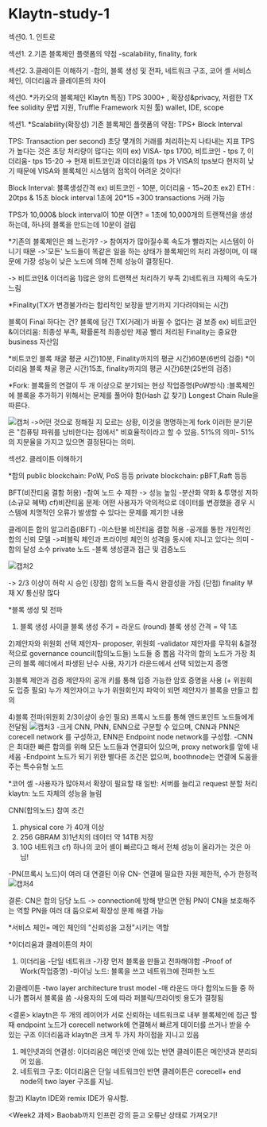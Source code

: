 # Klaytn-study-1
﻿섹션0. 1. 인트로

섹션1. 2.기존 블록체인 플랫폼의 약점
-scalability, finality, fork

섹션2. 3.클레이튼 이해하기
-합의, 블록 생성 및 전파, 네트워크 구조, 코어 셸
서비스 체인, 이더리움과 클레이튼의 차이


섹션0.
*카카오의 블록체인 Klaytn
특징) TPS 3000+ , 확장성&privacy, 저렴한 TX fee
solidity 문법 지원, Truffle Framework 지원
툴) wallet, IDE, scope


섹션1.
*Scalability(확장성)
기존 블록체인 플랫폼의 약점: TPS+ Block Interval

TPS: Transaction per second) 초당 몇개의 거래를 처리하는지 나타내는 지표
TPS가 높다는 것은 초당 처리량이 많다는 의미
ex) VISA- tps 1700, 비트코인 - tps 7, 이더리움- tps 15-20
-> 현재 비트코인과 이더리움의 tps 가 VISA의 tps보다 현저히 낮기 때문에 VISA와 블록체인 시스템의 접목이 어려운 것이다!

Block Interval: 블록생성간격
ex) 비트코인 - 10분, 이더리움 - 15~20초
ex2) ETH : 20tps & 15초 block interval
1초에 20*15 =300 transactions 거래 가능

TPS가 10,000& block interval이 10분 이면?
= 1초에 10,000개의 트랜잭션을 생성하는데, 하나의 블록을 만드는데 10분이 걸림

*기존의 블록체인은 왜 느린가?
-> 참여자가 많아질수록 속도가 빨라지는 시스템이 아니기 때문
->'모든' 노드들이 똑같은 일을 하는 상태가 블록체인의 처리 과정이며, 이 때문에 가장 성능이 낮은 노드에 의해 전체 성능이 결정된다.

-> 비트코인& 이더리움 
1)많은 양의 트랜잭션 처리하기 부족
2)네트워크 자체의 속도가 느림



*Finality(TX가 변경불가라는 합리적인 보장을 받기까지 기다려야되는 시간)

블록이 Final 하다는 건? 블록에 담긴 TX(거래)가 바뀔 수 없다는 걸 보증
ex) 비트코인&이더리움: 최종성 부족, 확률론적 최종성만 제공
빨리 처리된 Finality는 중요한 business 자산임

*비트코인
블록 채굴 평균 시간)10분, Finality까지의 평균 시간)60분(6번의 검증)
*이더리움
블록 채굴 평균 시간)15초, finality까지의 평균 시간)6분(25번의 검증)


*Fork: 블록들의 연결이 두 개 이상으로 분기되는 현상
작업증명(PoW방식)
:블록체인에 블록을 추가하기 위해서는 문제를 풀어야 함(Hash 값 찾기)
Longest Chain Rule을 따른다.

![캡처](https://user-images.githubusercontent.com/57217495/68380267-d7776300-0192-11ea-8bd9-5efe1b535075.PNG)
->어떤 것으로 정해질 지 모르는 상황, 이것을 명명하는게 fork
이러한 분기문은 "컴퓨팅 파워를 낭비한다는 점에서"  비효율적이라고 할 수 있음.
51%의 의미- 51%의 지분율을 가지고 있으면 결정된다는 의미.




섹션2. 클레이튼 이해하기

*합의
public blockchain: PoW, PoS 등등
private blockchain: pBFT,Raft 등등

BFT(비잔티움 결함 허용)
-참여 노드 수 제한 -> 성능 높임
-분산화 약화 & 투명성 저하(소규모 혜택)
cf)비잔티움 문제: 어떤 사용자가 악의적으로 데이터를 변경했을 경우 시스템에 치명적인 오류가 발생할 수 있다는 문제를 제기한 내용

클레이튼 합의 알고리즘(IBFT)
-이스탄불 비잔티움 결함 허용
-공개를 통한 개인적인 합의 신뢰 모델
->퍼블릭 체인과 프라이빗 체인의 성격을 동시에 지니고 있다는 의미
-합의 달성 소수 private 노드
-블록 생성결과 접근 및 검증노드

![캡처2](https://user-images.githubusercontent.com/57217495/68380531-62585d80-0193-11ea-967f-dd13c95d2775.PNG)

-> 2/3 이상이 허락 시 승인
(장점) 합의 노드들 즉시 완결성을 가짐
(단점) finality 부재 X/ 통신량 많다

*블록 생성 및 전파
1) 블록 생성 사이클
블록 생성 주기 = 라운드 (round)
블록 생성 간격 = 약 1초

2)제안자와 위원회 선택
제안자- proposer, 위원회 -validator
제안자를 무작위 &결정적으로 governance council(합의노드들) 노드들 중 뽑음
각각의 합의 노드가 가장 최근의 블록 헤더에서 파생된 난수 사용, 자기가 라운드에서 선택 되었는지 증명

3)블록 제안과 검증
제안자의 공개 키를 통해 입증 가능한 암호 증명을 사용
(+ 위원회도 입증 필요)
누가 제안자이고 누가 위원회인지 파악이 되면 제안자가 블록을 만들고 합의

4)블록 전파(위원회 2/3이상이 승인 필요)
프록시 노드를 통해 엔드포인트 노드들에게 전달됨
![캡처3](https://user-images.githubusercontent.com/57217495/68380845-f3c7cf80-0193-11ea-8ba8-87b5b36e8191.PNG)
-크게 CNN, PNN, ENN으로 구분할 수 있으며, CNN과 PNN은 corecell network 를 구성하고, ENN은 Endpoint node network를 구성함.
-CNN은 최대한 빠른 합의를 위해 모든 노드들과 연결되어 있으며, proxy network를 앞에 내세움
-Endpoint 노드가 되기 위한 별다른 조건은 없으며, boothnode는 연결에 도움을 주는 특수유형 노드

*코어 셸
-사용자가 많아져서 확장이 필요할 때
일반: 서버를 늘리고 request 분할 처리
klaytn: 노드 자체의 성능을 늘림

CNN(합의노드) 참여 조건
1) physical core 가 40개 이상
2) 256 GBRAM
3)1년치의 데이터 약 14TB 저장
4) 10G 네트워크
cf) 하나의 코어 셸이 빠르다고 해서 전체 성능이 올라가는 것은 아님!

-PN(프록시 노드)이 여러 대 연결된 이유
CN- 연결에 필요한 자원 제한적, 수가 한정적
![캡처4](https://user-images.githubusercontent.com/57217495/68379610-8b77ee80-0191-11ea-8923-90fdac5df371.PNG)


결론: CN은 합의 담당 노드 -> connection에 방해 받으면 안됨
PN이 CN을 보호해주는 역할
PN을 여러 대 둠으로써 확장성 문제 해결 가능

*서비스 체인= 메인 체인의 "신뢰성을 고정"시키는 역할

*이더리움과 클레이튼의 차이
1) 이더리움
-단일 네트워크
-가장 먼저 블록을 만들고 전파해야함
-Proof of Work(작업증명)
-마이닝 노드: 블록을 쓰고 네트워크에 전파한 노드

2)클레이튼
-two layer architecture trust model
-매 라운드 마다 합의노드들 중 하나가 뽑혀서 블록을 씀
-사용자의 도에 따라 퍼블릭/프라이빗 용도가 결정됨

<결론> klaytn은 두 개의 레이어가 서로 신뢰하는 네트워크로 내부 블록체인에 접근 할 때 endpoint 노드가 corecell network에 연결해서 빠르게 데이터를 쓰거나 받을 수 있는 구조
이더리움과 klaytn은 크게 두 가지 차이점을 지니고 있음
1) 메인넷과의 연결성: 이더리움은 메인넷 안에 있는 반면 클레이튼은 메인넷과 분리되어 있음.
2) 네트워크 구조: 이더리움은 단일 네트워크인 반면 클레이튼은 corecell+ end node의 two layer 구조를 지님.

참고) Klaytn IDE와 remix IDE가 유사함.

<Week2 과제>
Baobab까지 인프런 강의 듣고 오류난 상태로 가져오기!
﻿
